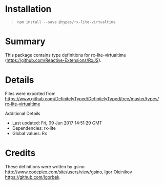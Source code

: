 # Installation
> `npm install --save @types/rx-lite-virtualtime`

# Summary
This package contains type definitions for rx-lite-virtualtime (https://github.com/Reactive-Extensions/RxJS).

# Details
Files were exported from https://www.github.com/DefinitelyTyped/DefinitelyTyped/tree/master/types/rx-lite-virtualtime

Additional Details
 * Last updated: Fri, 09 Jun 2017 14:51:29 GMT
 * Dependencies: rx-lite
 * Global values: Rx

# Credits
These definitions were written by gsino <http://www.codeplex.com/site/users/view/gsino>, Igor Oleinikov <https://github.com/Igorbek>.
